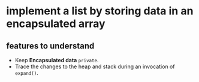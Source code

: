 # implement a list by storing data in an encapsulated array

## features to understand
- Keep **Encapsulated data** `private`.
- Trace the changes to the heap and stack during
an invocation of `expand()`.

